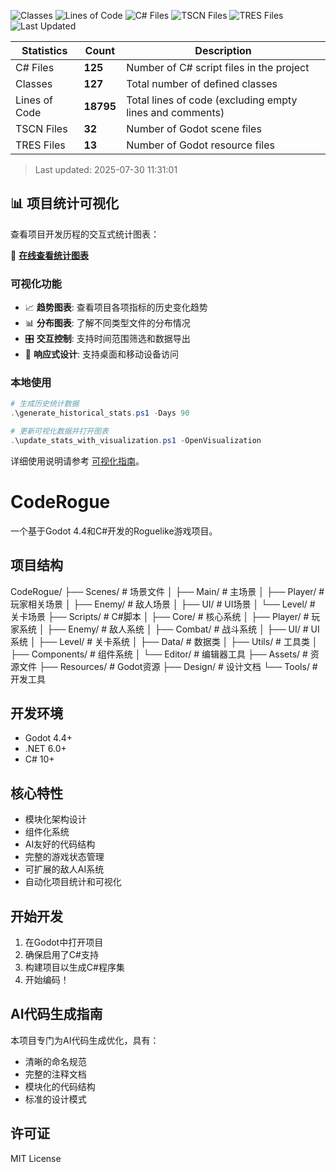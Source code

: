<!-- STATS_BADGES_START -->
![Classes](https://img.shields.io/badge/Classes-127-blue?style=flat-square)
![Lines of Code](https://img.shields.io/badge/Lines_of_Code-18795-green?style=flat-square)
![C# Files](https://img.shields.io/badge/C%23_Files-125-orange?style=flat-square)
![TSCN Files](https://img.shields.io/badge/TSCN_Files-32-purple?style=flat-square)
![TRES Files](https://img.shields.io/badge/TRES_Files-13-red?style=flat-square)
![Last Updated](https://img.shields.io/badge/Updated-2025--07--30-lightgrey?style=flat-square)
<!-- STATS_BADGES_END -->

<!-- STATS_TABLE_START -->
| Statistics | Count | Description |
|------------|-------|--------------|
| C# Files | **125** | Number of C# script files in the project |
| Classes | **127** | Total number of defined classes |
| Lines of Code | **18795** | Total lines of code (excluding empty lines and comments) |
| TSCN Files | **32** | Number of Godot scene files |
| TRES Files | **13** | Number of Godot resource files |

> Last updated: 2025-07-30 11:31:01
<!-- STATS_TABLE_END -->

## 📊 项目统计可视化

查看项目开发历程的交互式统计图表：

🔗 **[在线查看统计图表](https://keycharlotte.github.io/coderogue/stats_visualization.html)**

### 可视化功能
- 📈 **趋势图表**: 查看项目各项指标的历史变化趋势
- 📊 **分布图表**: 了解不同类型文件的分布情况
- 🎛️ **交互控制**: 支持时间范围筛选和数据导出
- 📱 **响应式设计**: 支持桌面和移动设备访问

### 本地使用
```powershell
# 生成历史统计数据
.\generate_historical_stats.ps1 -Days 90

# 更新可视化数据并打开图表
.\update_stats_with_visualization.ps1 -OpenVisualization
```

详细使用说明请参考 [可视化指南](VISUALIZATION_GUIDE.md)。

# CodeRogue

一个基于Godot 4.4和C#开发的Roguelike游戏项目。

## 项目结构
CodeRogue/
├── Scenes/                    # 场景文件
│   ├── Main/                  # 主场景
│   ├── Player/                # 玩家相关场景
│   ├── Enemy/                 # 敌人场景
│   ├── UI/                    # UI场景
│   └── Level/                 # 关卡场景
├── Scripts/                   # C#脚本
│   ├── Core/                  # 核心系统
│   ├── Player/                # 玩家系统
│   ├── Enemy/                 # 敌人系统
│   ├── Combat/                # 战斗系统
│   ├── UI/                    # UI系统
│   ├── Level/                 # 关卡系统
│   ├── Data/                  # 数据类
│   ├── Utils/                 # 工具类
│   ├── Components/            # 组件系统
│   └── Editor/                # 编辑器工具
├── Assets/                    # 资源文件
├── Resources/                 # Godot资源
├── Design/                    # 设计文档
└── Tools/                     # 开发工具
## 开发环境

- Godot 4.4+
- .NET 6.0+
- C# 10+

## 核心特性

- 模块化架构设计
- 组件化系统
- AI友好的代码结构
- 完整的游戏状态管理
- 可扩展的敌人AI系统
- 自动化项目统计和可视化

## 开始开发

1. 在Godot中打开项目
2. 确保启用了C#支持
3. 构建项目以生成C#程序集
4. 开始编码！

## AI代码生成指南

本项目专门为AI代码生成优化，具有：
- 清晰的命名规范
- 完整的注释文档
- 模块化的代码结构
- 标准的设计模式

## 许可证

MIT License
